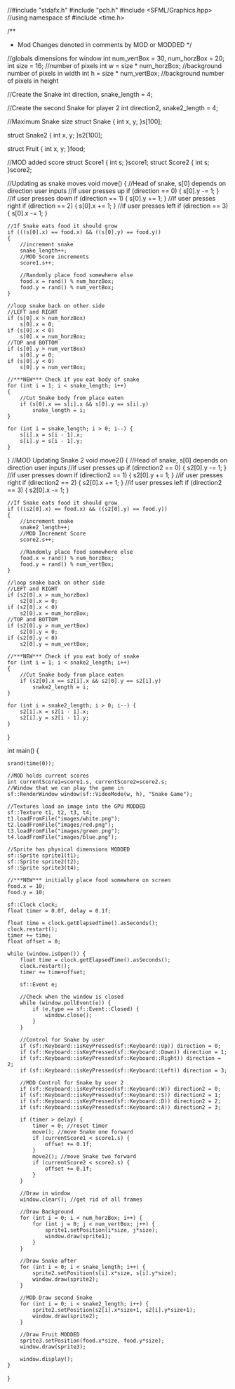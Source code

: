 //#include "stdafx.h"
#include "pch.h"
#include <SFML/Graphics.hpp> //using namespace sf
#include <time.h>

/**
* Mod Changes denoted in comments by MOD or MODDED
*/

//globals dimensions for window
int num_vertBox = 30, num_horzBox = 20;
int size = 16; //number of pixels
int w = size * num_horzBox; //background number of pixels in width
int h = size * num_vertBox; //background number of pixels in height

//Create the Snake
int direction, snake_length = 4;

//Create the second Snake for player 2
int direction2, snake2_length = 4;

//Maximum Snake size
struct Snake {
	int x, y;
}s[100];

struct Snake2 {
	int x, y;
}s2[100];

struct Fruit {
	int x, y;
}food;

//MOD added score
struct Score1 {
	int s;
}score1;
struct Score2 {
	int s;
}score2;

//Updating as snake moves
void move() {
	//Head of snake, s[0] depends on direction user inputs
	//if user presses up
	if (direction == 0) {
		s[0].y -= 1;
	}
	//if user presses down
	if (direction == 1) {
		s[0].y += 1;
	}
	//if user presses right
	if (direction == 2) {
		s[0].x += 1;
	}
	//if user presses left
	if (direction == 3) {
		s[0].x -= 1;
	}

	//If Snake eats food it should grow
	if (((s[0].x) == food.x) && ((s[0].y) == food.y))
	{
		//increment snake 
		snake_length++;
		//MOD Score increments
		score1.s++;

		//Randomly place food somewhere else 
		food.x = rand() % num_horzBox;
		food.y = rand() % num_vertBox;
	}

	//loop snake back on other side 
	//LEFT and RIGHT 
	if (s[0].x > num_horzBox)
		s[0].x = 0;
	if (s[0].x < 0)
		s[0].x = num_horzBox;
	//TOP and BOTTOM 
	if (s[0].y > num_vertBox)
		s[0].y = 0;
	if (s[0].y < 0)
		s[0].y = num_vertBox;

	//***NEW*** Check if you eat body of snake 
	for (int i = 1; i < snake_length; i++)
	{
		//Cut Snake body from place eaten 
		if (s[0].x == s[i].x && s[0].y == s[i].y)
			snake_length = i;
	}

	for (int i = snake_length; i > 0; i--) {
		s[i].x = s[i - 1].x;
		s[i].y = s[i - 1].y;
	}
}
//MOD Updating Snake 2
void move2() {
	//Head of snake, s[0] depends on direction user inputs
	//if user presses up
	if (direction2 == 0) {
		s2[0].y -= 1;
	}
	//if user presses down
	if (direction2 == 1) {
		s2[0].y += 1;
	}
	//if user presses right
	if (direction2 == 2) {
		s2[0].x += 1;
	}
	//if user presses left
	if (direction2 == 3) {
		s2[0].x -= 1;
	}

	//If Snake eats food it should grow
	if (((s2[0].x) == food.x) && ((s2[0].y) == food.y))
	{
		//increment snake 
		snake2_length++;
		//MOD Increment Score
		score2.s++;

		//Randomly place food somewhere else 
		food.x = rand() % num_horzBox;
		food.y = rand() % num_vertBox;
	}

	//loop snake back on other side 
	//LEFT and RIGHT 
	if (s2[0].x > num_horzBox)
		s2[0].x = 0;
	if (s2[0].x < 0)
		s2[0].x = num_horzBox;
	//TOP and BOTTOM 
	if (s2[0].y > num_vertBox)
		s2[0].y = 0;
	if (s2[0].y < 0)
		s2[0].y = num_vertBox;

	//***NEW*** Check if you eat body of snake 
	for (int i = 1; i < snake2_length; i++)
	{
		//Cut Snake body from place eaten 
		if (s2[0].x == s2[i].x && s2[0].y == s2[i].y)
			snake2_length = i;
	}

	for (int i = snake2_length; i > 0; i--) {
		s2[i].x = s2[i - 1].x;
		s2[i].y = s2[i - 1].y;
	}
}

int main() {

	srand(time(0));

	//MOD holds current scores
	int currentScore1=score1.s, currentScore2=score2.s;
	//Window that we can play the game in
	sf::RenderWindow window(sf::VideoMode(w, h), "Snake Game");

	//Textures load an image into the GPU MODDED
	sf::Texture t1, t2, t3, t4;
	t1.loadFromFile("images/white.png");
	t2.loadFromFile("images/red.png");
	t3.loadFromFile("images/green.png");
	t4.loadFromFile("images/blue.png");

	//Sprite has physical dimensions MODDED
	sf::Sprite sprite1(t1);
	sf::Sprite sprite2(t2);
	sf::Sprite sprite3(t4);

	//***NEW*** initially place food somewhere on screen 
	food.x = 10;
	food.y = 10;

	sf::Clock clock;
	float timer = 0.0f, delay = 0.1f;

	float time = clock.getElapsedTime().asSeconds();
	clock.restart();
	timer += time;
	float offset = 0;

	while (window.isOpen()) {
		float time = clock.getElapsedTime().asSeconds();
		clock.restart();
		timer += time+offset;

		sf::Event e;

		//Check when the window is closed 
		while (window.pollEvent(e)) {
			if (e.type == sf::Event::Closed) {
				window.close();
			}
		}

		//Control for Snake by user
		if (sf::Keyboard::isKeyPressed(sf::Keyboard::Up)) direction = 0;
		if (sf::Keyboard::isKeyPressed(sf::Keyboard::Down)) direction = 1;
		if (sf::Keyboard::isKeyPressed(sf::Keyboard::Right)) direction = 2;
		if (sf::Keyboard::isKeyPressed(sf::Keyboard::Left)) direction = 3;

		//MOD Control for Snake by user 2
		if (sf::Keyboard::isKeyPressed(sf::Keyboard::W)) direction2 = 0;
		if (sf::Keyboard::isKeyPressed(sf::Keyboard::S)) direction2 = 1;
		if (sf::Keyboard::isKeyPressed(sf::Keyboard::D)) direction2 = 2;
		if (sf::Keyboard::isKeyPressed(sf::Keyboard::A)) direction2 = 3;

		if (timer > delay) {
			timer = 0; //reset timer
			move(); //move Snake one forward
			if (currentScore1 < score1.s) {
				offset += 0.1f;
			}
			move2(); //move Snake two forward
			if (currentScore2 < score2.s) {
				offset += 0.1f;
			}
		}

		//Draw in window
		window.clear(); //get rid of all frames

		//Draw Background
		for (int i = 0; i < num_horzBox; i++) {
			for (int j = 0; j < num_vertBox; j++) {
				sprite1.setPosition(i*size, j*size);
				window.draw(sprite1);
			}
		}

		//Draw Snake after
		for (int i = 0; i < snake_length; i++) {
			sprite2.setPosition(s[i].x*size, s[i].y*size);
			window.draw(sprite2);
		}

		//MOD Draw second Snake
		for (int i = 0; i < snake2_length; i++) {
			sprite2.setPosition(s2[i].x*size+1, s2[i].y*size+1);
			window.draw(sprite2);
		}

		//Draw Fruit MODDED
		sprite3.setPosition(food.x*size, food.y*size);
		window.draw(sprite3);

		window.display();
	}
}

